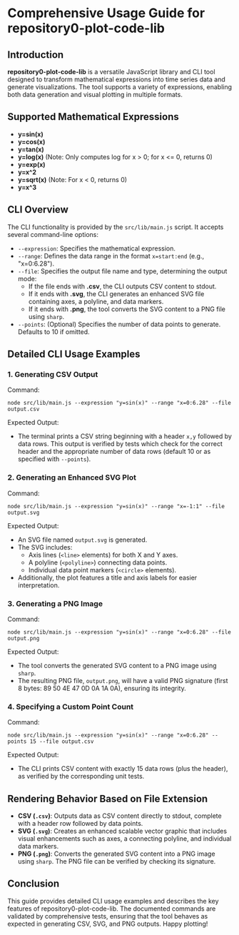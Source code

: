 # Comprehensive Usage Guide for repository0-plot-code-lib

## Introduction

**repository0-plot-code-lib** is a versatile JavaScript library and CLI tool designed to transform mathematical expressions into time series data and generate visualizations. The tool supports a variety of expressions, enabling both data generation and visual plotting in multiple formats.

## Supported Mathematical Expressions

- **y=sin(x)**
- **y=cos(x)**
- **y=tan(x)**
- **y=log(x)**   (Note: Only computes log for x > 0; for x <= 0, returns 0)
- **y=exp(x)**
- **y=x^2**
- **y=sqrt(x)**  (Note: For x < 0, returns 0)
- **y=x^3**

## CLI Overview

The CLI functionality is provided by the `src/lib/main.js` script. It accepts several command-line options:

- `--expression`: Specifies the mathematical expression.
- `--range`: Defines the data range in the format `x=start:end` (e.g., "x=0:6.28").
- `--file`: Specifies the output file name and type, determining the output mode:
  - If the file ends with **.csv**, the CLI outputs CSV content to stdout.
  - If it ends with **.svg**, the CLI generates an enhanced SVG file containing axes, a polyline, and data markers.
  - If it ends with **.png**, the tool converts the SVG content to a PNG file using `sharp`.
- `--points`: (Optional) Specifies the number of data points to generate. Defaults to 10 if omitted.

## Detailed CLI Usage Examples

### 1. Generating CSV Output

Command:
```
node src/lib/main.js --expression "y=sin(x)" --range "x=0:6.28" --file output.csv
```

Expected Output:
- The terminal prints a CSV string beginning with a header `x,y` followed by data rows. This output is verified by tests which check for the correct header and the appropriate number of data rows (default 10 or as specified with `--points`).

### 2. Generating an Enhanced SVG Plot

Command:
```
node src/lib/main.js --expression "y=sin(x)" --range "x=-1:1" --file output.svg
```

Expected Output:
- An SVG file named `output.svg` is generated.
- The SVG includes:
  - Axis lines (`<line>` elements) for both X and Y axes.
  - A polyline (`<polyline>`) connecting data points.
  - Individual data point markers (`<circle>` elements).
- Additionally, the plot features a title and axis labels for easier interpretation.

### 3. Generating a PNG Image

Command:
```
node src/lib/main.js --expression "y=sin(x)" --range "x=0:6.28" --file output.png
```

Expected Output:
- The tool converts the generated SVG content to a PNG image using `sharp`.
- The resulting PNG file, `output.png`, will have a valid PNG signature (first 8 bytes: 89 50 4E 47 0D 0A 1A 0A), ensuring its integrity.

### 4. Specifying a Custom Point Count

Command:
```
node src/lib/main.js --expression "y=sin(x)" --range "x=0:6.28" --points 15 --file output.csv
```

Expected Output:
- The CLI prints CSV content with exactly 15 data rows (plus the header), as verified by the corresponding unit tests.

## Rendering Behavior Based on File Extension

- **CSV (`.csv`)**: Outputs data as CSV content directly to stdout, complete with a header row followed by data points.
- **SVG (`.svg`)**: Creates an enhanced scalable vector graphic that includes visual enhancements such as axes, a connecting polyline, and individual data markers.
- **PNG (`.png`)**: Converts the generated SVG content into a PNG image using `sharp`. The PNG file can be verified by checking its signature.

## Conclusion

This guide provides detailed CLI usage examples and describes the key features of repository0-plot-code-lib. The documented commands are validated by comprehensive tests, ensuring that the tool behaves as expected in generating CSV, SVG, and PNG outputs. Happy plotting!
